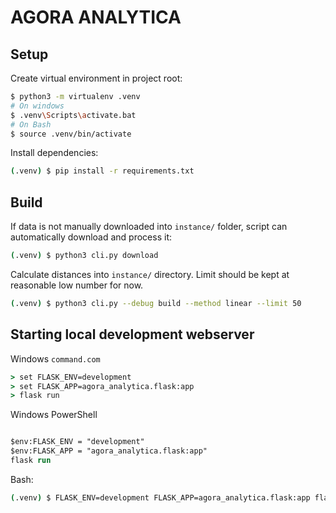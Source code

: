 # AGORA ANALYTICA

## Setup
Create virtual environment in project root:
```bash
$ python3 -m virtualenv .venv
# On windows
$ .venv\Scripts\activate.bat
# On Bash
$ source .venv/bin/activate
```

Install dependencies:
```bash
(.venv) $ pip install -r requirements.txt
```

## Build
If data is not manually downloaded into `instance/` folder, script can automatically download and process it:
```bash
(.venv) $ python3 cli.py download
```

Calculate distances into `instance/` directory. Limit should be kept at reasonable low number for now.
```bash
(.venv) $ python3 cli.py --debug build --method linear --limit 50
```

## Starting local development webserver

Windows ``command.com``

```cmd
> set FLASK_ENV=development
> set FLASK_APP=agora_analytica.flask:app
> flask run
```

Windows PowerShell

```ps

$env:FLASK_ENV = "development"
$env:FLASK_APP = "agora_analytica.flask:app"
flask run
```

Bash:

```bash
(.venv) $ FLASK_ENV=development FLASK_APP=agora_analytica.flask:app flask run
```

